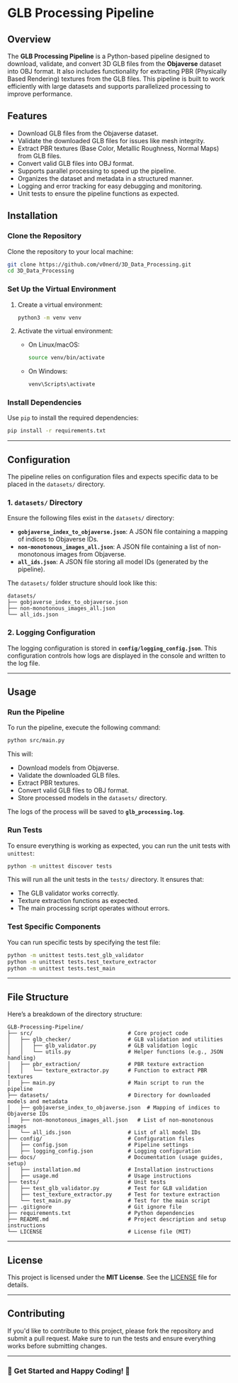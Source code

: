 # **GLB Processing Pipeline**

## **Overview**

The **GLB Processing Pipeline** is a Python-based pipeline designed to download, validate, and convert 3D GLB files from the **Objaverse** dataset into OBJ format. It also includes functionality for extracting PBR (Physically Based Rendering) textures from the GLB files. This pipeline is built to work efficiently with large datasets and supports parallelized processing to improve performance.

## **Features**

- Download GLB files from the Objaverse dataset.
- Validate the downloaded GLB files for issues like mesh integrity.
- Extract PBR textures (Base Color, Metallic Roughness, Normal Maps) from GLB files.
- Convert valid GLB files into OBJ format.
- Supports parallel processing to speed up the pipeline.
- Organizes the dataset and metadata in a structured manner.
- Logging and error tracking for easy debugging and monitoring.
- Unit tests to ensure the pipeline functions as expected.

## **Installation**

### **Clone the Repository**

Clone the repository to your local machine:

```bash
git clone https://github.com/v0nerd/3D_Data_Processing.git
cd 3D_Data_Processing
```

### **Set Up the Virtual Environment**

1. Create a virtual environment:

   ```bash
   python3 -m venv venv
   ```

2. Activate the virtual environment:

   - On Linux/macOS:

     ```bash
     source venv/bin/activate
     ```

   - On Windows:

     ```bash
     venv\Scripts\activate
     ```

### **Install Dependencies**

Use `pip` to install the required dependencies:

```bash
pip install -r requirements.txt
```

---

## **Configuration**

The pipeline relies on configuration files and expects specific data to be placed in the `datasets/` directory.

### **1. `datasets/` Directory**

Ensure the following files exist in the `datasets/` directory:

- **`gobjaverse_index_to_objaverse.json`**: A JSON file containing a mapping of indices to Objaverse IDs.
- **`non-monotonous_images_all.json`**: A JSON file containing a list of non-monotonous images from Objaverse.
- **`all_ids.json`**: A JSON file storing all model IDs (generated by the pipeline).

The `datasets/` folder structure should look like this:

```
datasets/
├── gobjaverse_index_to_objaverse.json
├── non-monotonous_images_all.json
└── all_ids.json
```

### **2. Logging Configuration**

The logging configuration is stored in **`config/logging_config.json`**. This configuration controls how logs are displayed in the console and written to the log file.

---

## **Usage**

### **Run the Pipeline**

To run the pipeline, execute the following command:

```bash
python src/main.py
```

This will:

- Download models from Objaverse.
- Validate the downloaded GLB files.
- Extract PBR textures.
- Convert valid GLB files to OBJ format.
- Store processed models in the `datasets/` directory.

The logs of the process will be saved to **`glb_processing.log`**.

### **Run Tests**

To ensure everything is working as expected, you can run the unit tests with `unittest`:

```bash
python -m unittest discover tests
```

This will run all the unit tests in the `tests/` directory. It ensures that:

- The GLB validator works correctly.
- Texture extraction functions as expected.
- The main processing script operates without errors.

### **Test Specific Components**

You can run specific tests by specifying the test file:

```bash
python -m unittest tests.test_glb_validator
python -m unittest tests.test_texture_extractor
python -m unittest tests.test_main
```

---

## **File Structure**

Here’s a breakdown of the directory structure:

```
GLB-Processing-Pipeline/
├── src/                              # Core project code
│   ├── glb_checker/                  # GLB validation and utilities
│   │   ├── glb_validator.py          # GLB validation logic
│   │   └── utils.py                  # Helper functions (e.g., JSON handling)
│   ├── pbr_extraction/               # PBR texture extraction
│   │   └── texture_extractor.py      # Function to extract PBR textures
│   ├── main.py                       # Main script to run the pipeline
├── datasets/                         # Directory for downloaded models and metadata
│   ├── gobjaverse_index_to_objaverse.json  # Mapping of indices to Objaverse IDs
│   ├── non-monotonous_images_all.json   # List of non-monotonous images
│   └── all_ids.json                  # List of all model IDs
├── config/                           # Configuration files
│   ├── config.json                   # Pipeline settings
│   ├── logging_config.json           # Logging configuration
├── docs/                             # Documentation (usage guides, setup)
│   ├── installation.md               # Installation instructions
│   ├── usage.md                      # Usage instructions
├── tests/                            # Unit tests
│   ├── test_glb_validator.py         # Test for GLB validation
│   ├── test_texture_extractor.py     # Test for texture extraction
│   └── test_main.py                  # Test for the main script
├── .gitignore                        # Git ignore file
├── requirements.txt                  # Python dependencies
├── README.md                         # Project description and setup instructions
└── LICENSE                           # License file (MIT)
```

---

## **License**

This project is licensed under the **MIT License**. See the [LICENSE](LICENSE) file for details.

---

## **Contributing**

If you'd like to contribute to this project, please fork the repository and submit a pull request. Make sure to run the tests and ensure everything works before submitting changes.

---

### 🚀 **Get Started** and Happy Coding! 🚀
